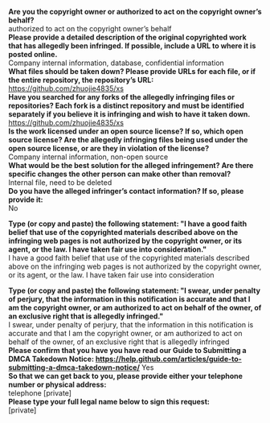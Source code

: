 **Are you the copyright owner or authorized to act on the copyright owner’s behalf?**  
authorized to act on the copyright owner’s behalf  
**Please provide a detailed description of the original copyrighted work that has allegedly been infringed. If possible, include a URL to where it is posted online.**  
Company internal information, database, confidential information  
**What files should be taken down? Please provide URLs for each file, or if the entire repository, the repository’s URL:**  
https://github.com/zhuojie4835/xs  
**Have you searched for any forks of the allegedly infringing files or repositories? Each fork is a distinct repository and must be identified separately if you believe it is infringing and wish to have it taken down.**  
https://github.com/zhuojie4835/xs  
**Is the work licensed under an open source license? If so, which open source license? Are the allegedly infringing files being used under the open source license, or are they in violation of the license?**  
Company internal information, non-open source  
**What would be the best solution for the alleged infringement? Are there specific changes the other person can make other than removal?**  
Internal file, need to be deleted  
**Do you have the alleged infringer’s contact information? If so, please provide it:**  
No

**Type (or copy and paste) the following statement: "I have a good faith belief that use of the copyrighted materials described above on the infringing web pages is not authorized by the copyright owner, or its agent, or the law. I have taken fair use into consideration."**  
I have a good faith belief that use of the copyrighted materials described above on the infringing web pages is not authorized by the copyright owner, or its agent, or the law. I have taken fair use into consideration

**Type (or copy and paste) the following statement: "I swear, under penalty of perjury, that the information in this notification is accurate and that I am the copyright owner, or am authorized to act on behalf of the owner, of an exclusive right that is allegedly infringed."**  
I swear, under penalty of perjury, that the information in this notification is accurate and that I am the copyright owner, or am authorized to act on behalf of the owner, of an exclusive right that is allegedly infringed  
**Please confirm that you have you have read our Guide to Submitting a DMCA Takedown Notice:   https://help.github.com/articles/guide-to-submitting-a-dmca-takedown-notice/**
Yes  
**So that we can get back to you, please provide either your telephone number or physical address:**  
telephone [private]   
**Please type your full legal name below to sign this request:**  
[private]
